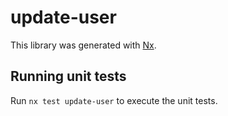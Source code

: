 # update-user

This library was generated with [Nx](https://nx.dev).

## Running unit tests

Run `nx test update-user` to execute the unit tests.
